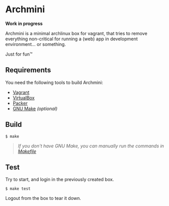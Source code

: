 # Archmini

**Work in progress**

Archmini is a minimal archlinux box for vagrant, that tries to remove everything non-critical for running a (web) app in development environment... or something.

Just for fun™

## Requirements

You need the following tools to build Archmini:

- [Vagrant](https://www.vagrantup.com/)
- [VirtualBox](https://www.virtualbox.org/)
- [Packer](https://www.packer.io/)
- [GNU Make](https://www.gnu.org/software/make/) *(optional)*

## Build

```
$ make
```
> *If you don't have GNU Make, you can manually run the commands in [Makefile](https://github.com/oskude/vagrant-archmini/blob/master/Makefile)*

## Test

Try to start, and login in the previously created box.
```
$ make test
```
Logout from the box to tear it down.
